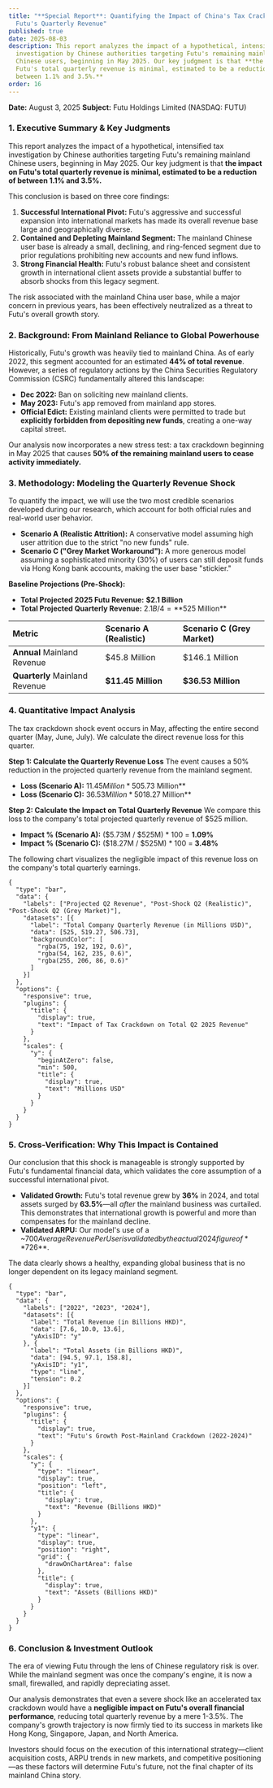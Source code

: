```yaml
---
title: "**Special Report**: Quantifying the Impact of China's Tax Crackdown on
  Futu's Quarterly Revenue"
published: true
date: 2025-08-03
description: This report analyzes the impact of a hypothetical, intensified tax
  investigation by Chinese authorities targeting Futu's remaining mainland
  Chinese users, beginning in May 2025. Our key judgment is that **the impact on
  Futu's total quarterly revenue is minimal, estimated to be a reduction of
  between 1.1% and 3.5%.**
order: 16
---
```

**Date:** August 3, 2025
**Subject:** Futu Holdings Limited (NASDAQ: FUTU)

### **1. Executive Summary & Key Judgments**

This report analyzes the impact of a hypothetical, intensified tax investigation by Chinese authorities targeting Futu's remaining mainland Chinese users, beginning in May 2025. Our key judgment is that **the impact on Futu's total quarterly revenue is minimal, estimated to be a reduction of between 1.1% and 3.5%.**

This conclusion is based on three core findings:
1.  **Successful International Pivot:** Futu's aggressive and successful expansion into international markets has made its overall revenue base large and geographically diverse.
2.  **Contained and Depleting Mainland Segment:** The mainland Chinese user base is already a small, declining, and ring-fenced segment due to prior regulations prohibiting new accounts and new fund inflows.
3.  **Strong Financial Health:** Futu's robust balance sheet and consistent growth in international client assets provide a substantial buffer to absorb shocks from this legacy segment.

The risk associated with the mainland China user base, while a major concern in previous years, has been effectively neutralized as a threat to Futu's overall growth story.

### **2. Background: From Mainland Reliance to Global Powerhouse**

Historically, Futu's growth was heavily tied to mainland China. As of early 2022, this segment accounted for an estimated **44% of total revenue**. However, a series of regulatory actions by the China Securities Regulatory Commission (CSRC) fundamentally altered this landscape:
*   **Dec 2022:** Ban on soliciting new mainland clients.
*   **May 2023:** Futu's app removed from mainland app stores.
*   **Official Edict:** Existing mainland clients were permitted to trade but **explicitly forbidden from depositing new funds**, creating a one-way capital street.

Our analysis now incorporates a new stress test: a tax crackdown beginning in May 2025 that causes **50% of the remaining mainland users to cease activity immediately.**

### **3. Methodology: Modeling the Quarterly Revenue Shock**

To quantify the impact, we will use the two most credible scenarios developed during our research, which account for both official rules and real-world user behavior.

*   **Scenario A (Realistic Attrition):** A conservative model assuming high user attrition due to the strict "no new funds" rule.
*   **Scenario C ("Grey Market Workaround"):** A more generous model assuming a sophisticated minority (30%) of users can still deposit funds via Hong Kong bank accounts, making the user base "stickier."

**Baseline Projections (Pre-Shock):**
*   **Total Projected 2025 Futu Revenue:** **$2.1 Billion**
*   **Total Projected Quarterly Revenue:** $2.1B / 4 = **$525 Million**

| Metric | Scenario A (Realistic) | Scenario C (Grey Market) |
| :--- | :--- | :--- |
| **Annual** Mainland Revenue | $45.8 Million | $146.1 Million |
| **Quarterly** Mainland Revenue | **$11.45 Million** | **$36.53 Million** |

### **4. Quantitative Impact Analysis**

The tax crackdown shock event occurs in May, affecting the entire second quarter (May, June, July). We calculate the direct revenue loss for this quarter.

**Step 1: Calculate the Quarterly Revenue Loss**
The event causes a 50% reduction in the projected quarterly revenue from the mainland segment.

*   **Loss (Scenario A):** $11.45 Million * 50% = **$5.73 Million**
*   **Loss (Scenario C):** $36.53 Million * 50% = **$18.27 Million**

**Step 2: Calculate the Impact on Total Quarterly Revenue**
We compare this loss to the company's total projected quarterly revenue of $525 million.

*   **Impact % (Scenario A):** ($5.73M / $525M) * 100 = **1.09%**
*   **Impact % (Scenario C):** ($18.27M / $525M) * 100 = **3.48%**

The following chart visualizes the negligible impact of this revenue loss on the company's total quarterly earnings.

```chart
{
  "type": "bar",
  "data": {
    "labels": ["Projected Q2 Revenue", "Post-Shock Q2 (Realistic)", "Post-Shock Q2 (Grey Market)"],
    "datasets": [{
      "label": "Total Company Quarterly Revenue (in Millions USD)",
      "data": [525, 519.27, 506.73],
      "backgroundColor": [
        "rgba(75, 192, 192, 0.6)",
        "rgba(54, 162, 235, 0.6)",
        "rgba(255, 206, 86, 0.6)"
      ]
    }]
  },
  "options": {
    "responsive": true,
    "plugins": {
      "title": {
        "display": true,
        "text": "Impact of Tax Crackdown on Total Q2 2025 Revenue"
      }
    },
    "scales": {
      "y": {
        "beginAtZero": false,
        "min": 500,
        "title": {
          "display": true,
          "text": "Millions USD"
        }
      }
    }
  }
}
```

### **5. Cross-Verification: Why This Impact is Contained**

Our conclusion that this shock is manageable is strongly supported by Futu's fundamental financial data, which validates the core assumption of a successful international pivot.

*   **Validated Growth:** Futu's total revenue grew by **36%** in 2024, and total assets surged by **63.5%**—all *after* the mainland business was curtailed. This demonstrates that international growth is powerful and more than compensates for the mainland decline.
*   **Validated ARPU:** Our model's use of a ~$700 Average Revenue Per User is validated by the actual 2024 figure of **$726**.

The data clearly shows a healthy, expanding global business that is no longer dependent on its legacy mainland segment.

```chart
{
  "type": "bar",
  "data": {
    "labels": ["2022", "2023", "2024"],
    "datasets": [{
      "label": "Total Revenue (in Billions HKD)",
      "data": [7.6, 10.0, 13.6],
      "yAxisID": "y"
    }, {
      "label": "Total Assets (in Billions HKD)",
      "data": [94.5, 97.1, 158.8],
      "yAxisID": "y1",
      "type": "line",
      "tension": 0.2
    }]
  },
  "options": {
    "responsive": true,
    "plugins": {
      "title": {
        "display": true,
        "text": "Futu's Growth Post-Mainland Crackdown (2022-2024)"
      }
    },
    "scales": {
      "y": {
        "type": "linear",
        "display": true,
        "position": "left",
        "title": {
          "display": true,
          "text": "Revenue (Billions HKD)"
        }
      },
      "y1": {
        "type": "linear",
        "display": true,
        "position": "right",
        "grid": {
          "drawOnChartArea": false
        },
        "title": {
          "display": true,
          "text": "Assets (Billions HKD)"
        }
      }
    }
  }
}
```

### **6. Conclusion & Investment Outlook**

The era of viewing Futu through the lens of Chinese regulatory risk is over. While the mainland segment was once the company's engine, it is now a small, firewalled, and rapidly depreciating asset.

Our analysis demonstrates that even a severe shock like an accelerated tax crackdown would have a **negligible impact on Futu's overall financial performance**, reducing total quarterly revenue by a mere 1-3.5%. The company's growth trajectory is now firmly tied to its success in markets like Hong Kong, Singapore, Japan, and North America.

Investors should focus on the execution of this international strategy—client acquisition costs, ARPU trends in new markets, and competitive positioning—as these factors will determine Futu's future, not the final chapter of its mainland China story.